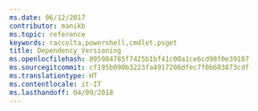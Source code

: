 ```yaml
---
ms.date: 06/12/2017
contributor: manikb
ms.topic: reference
keywords: raccolta,powershell,cmdlet,psget
title: Dependency_Versioning
ms.openlocfilehash: 895984785f7425b1bf41c00a1ce6cd98f0e39187
ms.sourcegitcommit: cf195b090b3223fa4917206dfec7f0b603873cdf
ms.translationtype: HT
ms.contentlocale: it-IT
ms.lasthandoff: 04/09/2018
---
```

